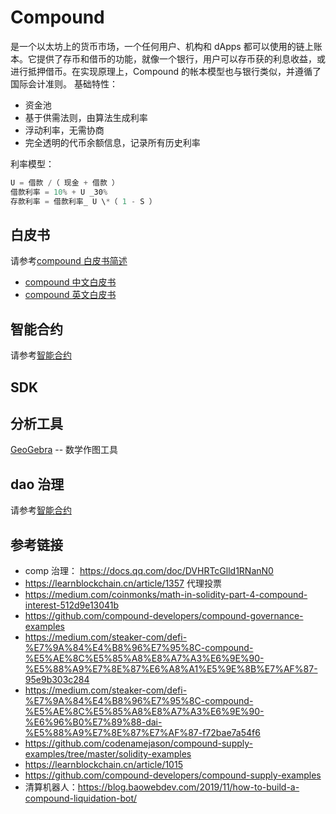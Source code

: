 # Compound

是一个以太坊上的货币市场，一个任何用户、机构和 dApps 都可以使用的链上账本。它提供了存币和借币的功能，就像一个银行，用户可以存币获的利息收益，或进行抵押借币。在实现原理上，Compound 的帐本模型也与银行类似，并遵循了国际会计准则。
基础特性：

- 资金池
- 基于供需法则，由算法生成利率
- 浮动利率，无需协商
- 完全透明的代币余额信息，记录所有历史利率

利率模型：

```js
U = 借款 /（ 现金 + 借款 ）
借款利率 = 10% + U _30%
存款利率 = 借款利率_ U \*（ 1 - S ）
```

## 白皮书

请参考[compound 白皮书简述](./whitepaper/Compound白皮书简述.md)

- [compound 中文白皮书](https://www.chainnews.com/articles/465280458982.htm)
- [compound 英文白皮书](https://compound.finance/documents/Compound.Whitepaper.pdf)

## 智能合约

请参考[智能合约](./contract/Compound合约部署.md)

## SDK

## 分析工具

[GeoGebra](https://www.geogebra.org/) -- 数学作图工具

## dao 治理

请参考[智能合约](./dao/readme.md)

## 参考链接

- comp 治理： <https://docs.qq.com/doc/DVHRTcGlld1RNanN0>
- <https://learnblockchain.cn/article/1357> 代理投票
- <https://medium.com/coinmonks/math-in-solidity-part-4-compound-interest-512d9e13041b>
- <https://github.com/compound-developers/compound-governance-examples>
- <https://medium.com/steaker-com/defi-%E7%9A%84%E4%B8%96%E7%95%8C-compound-%E5%AE%8C%E5%85%A8%E8%A7%A3%E6%9E%90-%E5%88%A9%E7%8E%87%E6%A8%A1%E5%9E%8B%E7%AF%87-95e9b303c284>
- <https://medium.com/steaker-com/defi-%E7%9A%84%E4%B8%96%E7%95%8C-compound-%E5%AE%8C%E5%85%A8%E8%A7%A3%E6%9E%90-%E6%96%B0%E7%89%88-dai-%E5%88%A9%E7%8E%87%E7%AF%87-f72bae7a54f6>
- <https://github.com/codenamejason/compound-supply-examples/tree/master/solidity-examples>
- <https://learnblockchain.cn/article/1015>
- <https://github.com/compound-developers/compound-supply-examples>
- 清算机器人：https://blog.baowebdev.com/2019/11/how-to-build-a-compound-liquidation-bot/
